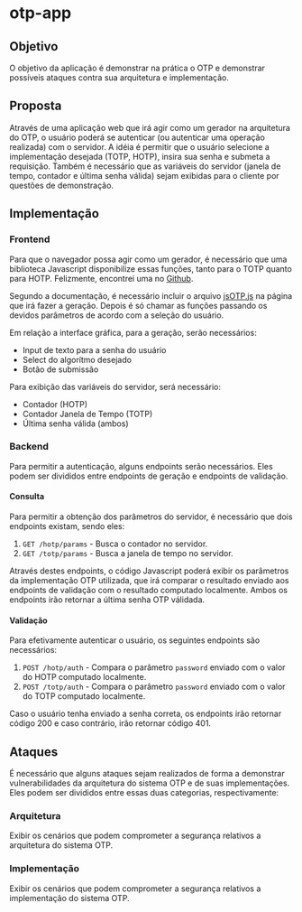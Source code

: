 # otp-app

## Objetivo
O objetivo da aplicação é demonstrar na prática o OTP e demonstrar possíveis ataques contra sua arquitetura e implementação.

## Proposta
Através de uma aplicação web que irá agir como um gerador na arquitetura do OTP, o usuário poderá se autenticar (ou autenticar uma operação realizada) com o servidor. A idéia é permitir que o usuário selecione a implementação desejada (TOTP, HOTP), insira sua senha e submeta a requisição. Também é necessário que as variáveis do servidor (janela de tempo,  contador e última senha válida) sejam exibidas para o cliente por questões de demonstração.

## Implementação

### Frontend
Para que o navegador possa agir como um gerador, é necessário que uma biblioteca Javascript disponibilize essas funções, tanto para o TOTP quanto para HOTP. Felizmente, encontrei uma no [Github](https://github.com/jiangts/JS-OTP). 

Segundo a documentação, é necessário incluir o arquivo [jsOTP.js](https://github.com/jiangts/JS-OTP/blob/master/dist/jsOTP.js "jsOTP.js") na página que irá fazer a geração. Depois é só chamar as funções passando os devidos parâmetros de acordo com a seleção do usuário.

Em relação a interface gráfica, para a geração, serão necessários:
* Input de texto para a senha do usuário
* Select do algorítmo desejado
* Botão de submissão

Para exibição das variáveis do servidor, será necessário:
* Contador (HOTP)
* Contador Janela de Tempo (TOTP)
* Última senha válida (ambos)

### Backend
Para permitir a autenticação, alguns endpoints serão necessários. Eles podem ser divididos entre endpoints de geração e endpoints de validação.

#### Consulta
Para permitir a obtenção dos parâmetros do servidor, é necessário que dois endpoints existam, sendo eles:
1. `GET /hotp/params` - Busca o contador no servidor.
2. `GET /totp/params` - Busca a janela de tempo no servidor.

Através destes endpoints, o código Javascript poderá exibir os parâmetros da implementação OTP utilizada, que irá comparar o resultado enviado aos endpoints de validação com o resultado computado localmente. Ambos os endpoints irão retornar a última senha OTP válidada.

#### Validação
Para efetivamente autenticar o usuário, os seguintes endpoints são necessários:

1. `POST /hotp/auth` - Compara o parâmetro `password` enviado com o valor do HOTP computado localmente.
2. `POST /totp/auth` - Compara o parâmetro `password` enviado com o valor do TOTP computado localmente.

Caso o usuário tenha enviado a senha correta, os endpoints irão retornar código 200 e caso contrário, irão retornar código 401.

## Ataques
É necessário que alguns ataques sejam realizados de forma a demonstrar vulnerabilidades da arquitetura do sistema OTP e de suas implementações. Eles podem ser divididos entre essas duas categorias, respectivamente:

### Arquitetura
Exibir os cenários que podem comprometer a segurança relativos a arquitetura do sistema OTP.

### Implementação
Exibir os cenários que podem comprometer a segurança relativos a implementação do sistema OTP.